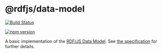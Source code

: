 # @rdfjs/data-model

[![Build Status](https://img.shields.io/github/workflow/status/rdfjs-base/data-model/CI)](https://github.com/rdfjs-base/data-model/actions/workflows/ci.yaml)

[![npm version](https://img.shields.io/npm/v/@rdfjs/data-model.svg)](https://www.npmjs.com/package/@rdfjs/data-model)

A basic implementation of the [RDF/JS Data Model](http://rdf.js.org/).
See [the specification](http://rdf.js.org/) for further details.
